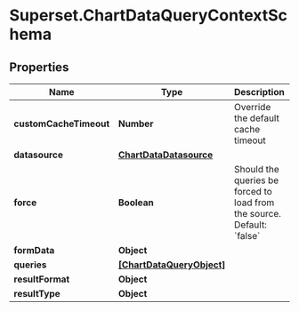 # Superset.ChartDataQueryContextSchema

## Properties
Name | Type | Description | Notes
------------ | ------------- | ------------- | -------------
**customCacheTimeout** | **Number** | Override the default cache timeout | [optional] 
**datasource** | [**ChartDataDatasource**](ChartDataDatasource.md) |  | [optional] 
**force** | **Boolean** | Should the queries be forced to load from the source. Default: &#x60;false&#x60; | [optional] 
**formData** | **Object** |  | [optional] 
**queries** | [**[ChartDataQueryObject]**](ChartDataQueryObject.md) |  | [optional] 
**resultFormat** | **Object** |  | [optional] 
**resultType** | **Object** |  | [optional] 
